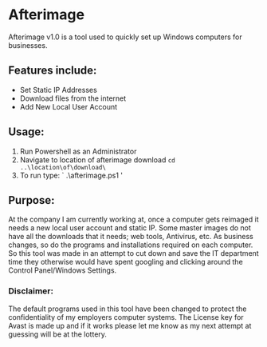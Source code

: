 # Afterimage

Afterimage v1.0 is a tool used to quickly set up Windows computers for businesses. 

## Features include:
- Set Static IP Addresses
- Download files from the internet
- Add New Local User Account

## Usage: 
1. Run Powershell as an Administrator
2. Navigate to location of afterimage download `cd ..\location\of\download\`
3. To run type: ` .\afterimage.ps1 '

## Purpose:
At the company I am currently working at, once a computer gets reimaged it needs a new local user account and static IP. Some master images do not have all the downloads that it needs; web tools, Antivirus, etc. As business changes, so do the programs and installations required on each computer. So this tool was made in an attempt to cut down and save the IT department time they otherwise would have spent googling and clicking around the Control Panel/Windows Settings. 

### Disclaimer:
The default programs used in this tool have been changed to protect the confidentiality of my employers computer systems. The License key for Avast is made up and if it works please let me know as my next attempt at guessing will be at the lottery.  
